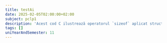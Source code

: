 ```yaml
---
title: testAi
date: 2025-02-05T02:00:00+02:00
subject: pclp1
description: 'Acest cod C ilustrează operatorul `sizeof` aplicat structurilor. Explică conceptul de aliniere în memorie și *padding*, arătând cum dimensiunea unei structuri poate depăși suma membrilor săi din cauza optimizărilor compilatorului.'
tags: []
uniYearAndSemester: 11
---
```


